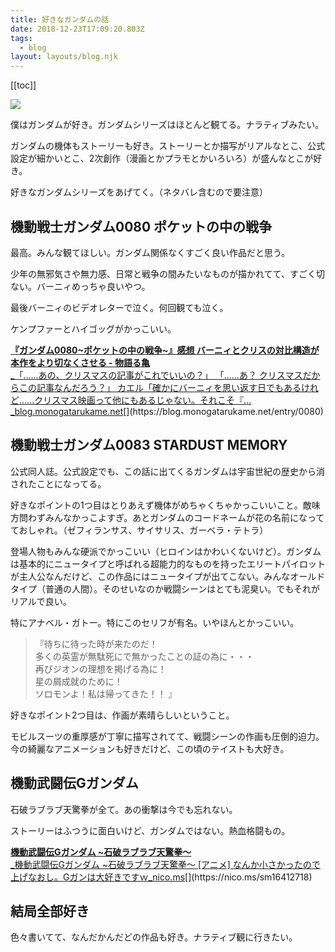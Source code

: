```yaml
---
title: 好きなガンダムの話
date: 2018-12-23T17:09:20.803Z
tags:
  - blog
layout: layouts/blog.njk
---
```


[[toc]]

![](https://cdn-images-1.medium.com/max/800/0*zCOOBvURLqwslec4)

僕はガンダムが好き。ガンダムシリーズはほとんど観てる。ナラティブみたい。

ガンダムの機体もストーリーも好き。ストーリーとか描写がリアルなとこ、公式設定が細かいとこ、2次創作（漫画とかプラモとかいろいろ）が盛んなとこが好き。

好きなガンダムシリーズをあげてく。（ネタバレ含むので要注意）

## 機動戦士ガンダム0080 ポケットの中の戦争

最高。みんな観てほしい。ガンダム関係なくすごく良い作品だと思う。

少年の無邪気さや無力感、日常と戦争の間みたいなものが描かれてて、すごく切ない。バーニィめっちゃ良いやつ。

最後バーニィのビデオレターで泣く。何回観ても泣く。

ケンプファーとハイゴッグがかっこいい。

[**『ガンダム0080~ポケットの中の戦争~』感想 バーニィとクリスの対比構造が本作をより切なくさせる - 物語る亀**  
_「......あの、クリスマスの記事がこれでいいの？」 「......あ？ クリスマスだからこの記事なんだろう？」 カエル「確かにバーニィを思い返す日でもあるけれど......クリスマス映画って他にもあるじゃない。それこそ『…_blog.monogatarukame.net](https://blog.monogatarukame.net/entry/0080 "https://blog.monogatarukame.net/entry/0080")[](https://blog.monogatarukame.net/entry/0080)

## 機動戦士ガンダム0083 STARDUST MEMORY

公式同人誌。公式設定でも、この話に出てくるガンダムは宇宙世紀の歴史から消されたことになってる。

好きなポイントの1つ目はとりあえず機体がめちゃくちゃかっこいいこと。敵味方問わずみんなかっこよすぎ。あとガンダムのコードネームが花の名前になってておしゃれ。（ゼフィランサス、サイサリス、ガーベラ・テトラ）

登場人物もみんな硬派でかっこいい（ヒロインはかわいくないけど）。ガンダムは基本的にニュータイプと呼ばれる超能力的なものを持ったエリートパイロットが主人公なんだけど、この作品にはニュータイプが出てこない。みんなオールドタイプ（普通の人間）。そのせいなのか戦闘シーンはとても泥臭い。でもそれがリアルで良い。

特にアナベル・ガトー。特にこのセリフが有名。いやほんとかっこいい。

> 『待ちに待った時が来たのだ！   
> 多くの英霊が無駄死にで無かったことの証の為に・・・   
> 再びジオンの理想を掲げる為に！   
> 星の屑成就のために！   
> ソロモンよ！私は帰ってきた！！ 』

好きなポイント2つ目は、作画が素晴らしいということ。

モビルスーツの重厚感が丁寧に描写されてて、戦闘シーンの作画も圧倒的迫力。今の綺麗なアニメーションも好きだけど、この頃のテイストも大好き。

## 機動武闘伝Gガンダム

石破ラブラブ天驚拳が全て。あの衝撃は今でも忘れない。

ストーリーはふつうに面白いけど、ガンダムではない。熱血格闘もの。

[**機動武闘伝Gガンダム ~石破ラブラブ天驚拳～**  
_機動武闘伝Gガンダム ~石破ラブラブ天驚拳～ \[アニメ\] なんか小さかったので上げなおし。Gガンは大好きですｗ_nico.ms](https://nico.ms/sm16412718 "https://nico.ms/sm16412718")[](https://nico.ms/sm16412718)

## 結局全部好き

色々書いてて、なんだかんだどの作品も好き。ナラティブ観に行きたい。
